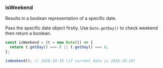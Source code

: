 ### isWeekend

Results in a boolean representation of a specific date.

Pass the specific date object firstly.
Use `Date.getDay()` to check weekend then return a boolean.

```js
const isWeekend = (t = new Date()) => {
  return t.getDay() === 0 || t.getDay() === 6;
};
```

```js
isWeekend(); // 2018-10-19 (if current date is 2018-10-18)
```
